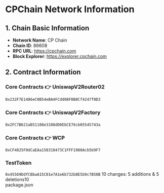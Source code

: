 # CPChain Network Information

## 1. Chain Basic Information
- **Network Name**: CP Chain
- **Chain ID**: 86608
- **RPC URL**: https://cpchain.com
- **Block Explorer**: https://explorer.cpchain.com

## 2. Contract Information

### Core Contracts 👉 UniswapV2Router02
`0x232F7E1486eC0B54eBA4FCdd08F0B8Cf4247f0D3`

### Core Contracts 👉 UniswapV2Factory
`0x2FC7B621aB51108e3108dD0EbCE76cb05545743a`

### Core Contracts 👉 WCP
`0xCF4825F0dCaEAa158310473C1FFF1980Acb5b9F7`

### TestToken
`0x45569DdfCBbaA15C01e7A1e6b732b8E5b9c7B50B`
 10 changes: 5 additions & 5 deletions10  
package.json
